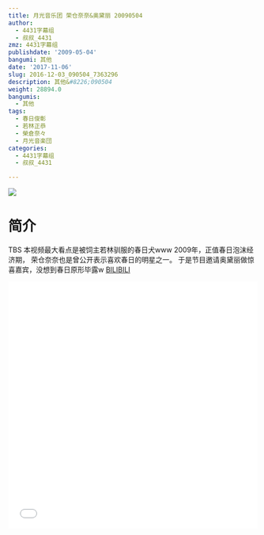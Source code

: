 ```yaml
---
title: 月光音乐团 荣仓奈奈&奥黛丽 20090504
author:
  - 4431字幕组
  - 叔叔_4431
zmz: 4431字幕组
publishdate: '2009-05-04'
bangumi: 其他
date: '2017-11-06'
slug: 2016-12-03_090504_7363296
description: 其他&#8226;090504
weight: 28894.0
bangumis:
  - 其他
tags:
  - 春日俊彰
  - 若林正恭
  - 榮倉奈々
  - 月光音楽団
categories:
  - 4431字幕组
  - 叔叔_4431

---
```

![](https://i.imgur.com/D8Q8eEJ.png)
# 简介  
TBS 本视频最大看点是被饲主若林驯服的春日犬www
2009年，正值春日泡沫经济期，
荣仓奈奈也是曾公开表示喜欢春日的明星之一。
于是节目邀请奥黛丽做惊喜嘉宾，没想到春日原形毕露w
  [BILIBILI](https://www.bilibili.com/video/av7363296/)

  <iframe src="//www.bilibili.com/html/html5player.html?cid=12037470&aid=7363296" width="100%" height="500" frameborder="0" allowfullscreen="allowfullscreen"></iframe>
